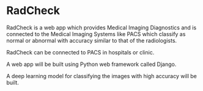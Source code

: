 # RadCheck

RadCheck is a web app which provides Medical Imaging Diagnostics and is connected to the Medical Imaging Systems like PACS which classify as normal or abnormal with accuracy similar to that of the radiologists. 

RadCheck can be connected to PACS in hospitals or clinic.

A web app will be built using Python web framework called Django. 

A deep learning model for classifying the images with high accuracy will be built. 
